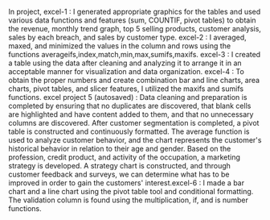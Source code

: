 In project, excel-1 : I generated appropriate graphics for the tables and used various data functions and features (sum, COUNTIF, pivot tables) to obtain the revenue, monthly trend graph, top 5 selling products, customer analysis, sales by each breach, and sales by customer type. excel-2 : I averaged, maxed, and minimized the values in the column and rows using the functions averageifs,index,match,min,max,sumifs,maxifs. excel-3 : I created a table using the data after cleaning and analyzing it to arrange it in an acceptable manner for visualization and data organization. excel-4 : To obtain the proper numbers and create combination bar and line charts, area charts, pivot tables, and slicer features, I utilized the maxifs and sumifs functions. excel project 5 (autosaved) : Data cleaning and preparation is completed by ensuring that no duplicates are discovered, that blank cells are highlighted and have content added to them, and that no unnecessary columns are discovered. After customer segmentation is completed, a pivot table is constructed and continuously formatted. The average function is used to analyze customer behavior, and the chart represents the customer's historical behavior in relation to their age and gender. Based on the profession, credit product, and activity of the occupation, a marketing strategy is developed. A strategy chart is constructed, and through customer feedback and surveys, we can determine what has to be improved in order to gain the customers' interest.excel-6 : I made a bar chart and a line chart using the pivot table tool and conditional formatting. The validation column is found using the multiplication, if, and is number functions.
